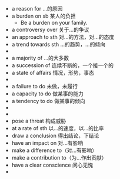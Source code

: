 - a reason for ...的原因
- a burden on sb 某人的负担
	- Be a burden on your family.
- a controversy over 关于...的争议
- an approach to sth 对...的方法，对...的态度
- a trend towards sth ...的趋势，...的倾向
-
- a majority of ...的大多数
- a succession of 连续不断的，一个接一个的
- a state of affairs 情况，形势，事态
-
- a failure to do 未做，未履行
- a capacity to do 做某事的能力
- a tendency to do 做某事的倾向
-
-
- pose a threat 构成威胁
- at a rate of sth 以...的速度，以...的比率
- draw a conclusion 得出结论，下结论
- have an impact on 对...有影响
- make a difference to（对...有影响）
- make a contribution to（为...作出贡献）
- have a clear conscience 问心无愧
-
